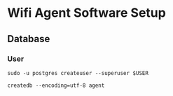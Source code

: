 # Wifi Agent Software Setup

## Database

### User
`sudo -u postgres createuser --superuser $USER`

`createdb --encoding=utf-8 agent`


